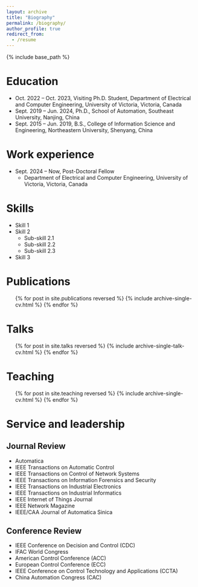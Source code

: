 ```yaml
---
layout: archive
title: "Biography"
permalink: /biography/
author_profile: true
redirect_from:
  - /resume
---
```


{% include base_path %}


Education
======
* Oct. 2022 – Oct. 2023, Visiting Ph.D. Student, Department of Electrical and Computer Engineering, University of Victoria, Victoria, Canada
* Sept. 2019 – Jun. 2024, Ph.D., School of Automation, Southeast University, Nanjing, China
* Sept. 2015 – Jun. 2019, B.S., College of Information Science and Engineering, Northeastern University, Shenyang, China


Work experience
======
* Sept. 2024 – Now, Post-Doctoral Fellow
  * Department of Electrical and Computer Engineering, University of Victoria, Victoria, Canada
  
Skills
======
* Skill 1
* Skill 2
  * Sub-skill 2.1
  * Sub-skill 2.2
  * Sub-skill 2.3
* Skill 3

Publications
======
  <ul>{% for post in site.publications reversed %}
    {% include archive-single-cv.html %}
  {% endfor %}</ul>
  
Talks
======
  <ul>{% for post in site.talks reversed %}
    {% include archive-single-talk-cv.html  %}
  {% endfor %}</ul>
  
Teaching
======
  <ul>{% for post in site.teaching reversed %}
    {% include archive-single-cv.html %}
  {% endfor %}</ul>
  
Service and leadership
======

Journal Review
------
* Automatica
* IEEE Transactions on Automatic Control
* IEEE Transactions on Control of Network Systems
* IEEE Transactions on Information Forensics and Security
* IEEE Transactions on Industrial Electronics
* IEEE Transactions on Industrial Informatics
* IEEE Internet of Things Journal
* IEEE Network Magazine
* IEEE/CAA Journal of Automatica Sinica

Conference Review
------
* IEEE Conference on Decision and Control (CDC)
* IFAC World Congress
* American Control Conference (ACC)
* European Control Conference (ECC)
* IEEE Conference on Control Technology and Applications (CCTA)
* China Automation Congress (CAC)

